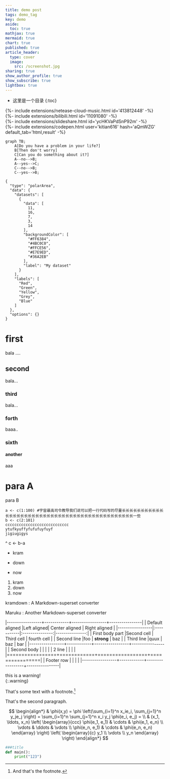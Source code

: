 ```yaml
---
title: demo post
tags: demo_tag
key: demo
aside:
  toc: true
mathjax: true
mermaid: true
chart: true
published: true
article_header:
  type: cover
  image:
    src: /screenshot.jpg
sharing: true
show_author_profile: true
show_subscribe: true
lightbox: true
---
```


- 这里是一个目录
{:toc}

<div>{%- include extensions/netease-cloud-music.html id='413812448' -%}</div>

<div>{%- include extensions/bilibili.html id='11091080' -%}</div>

<div>{%- include extensions/slideshare.html id='ycHKVaPdSnP92m' -%}</div>

<div>{%- include extensions/codepen.html user='kitian616' hash='aQmWZG' default_tab='html,result' -%}</div>

```mermaid
graph TB;
    A[Do you have a problem in your life?]
    B[Then don't worry]
    C[Can you do something about it?]
    A--no-->B;
    A--yes-->C;
    C--no-->B;
    C--yes-->B;
```

```chart
{
  "type": "polarArea",
  "data": {
    "datasets": [
      {
        "data": [
          11,
          16,
          7,
          3,
          14
        ],
        "backgroundColor": [
          "#FF6384",
          "#4BC0C0",
          "#FFCE56",
          "#E7E9ED",
          "#36A2EB"
        ],
        "label": "My dataset"
      }
    ],
    "labels": [
      "Red",
      "Green",
      "Yellow",
      "Grey",
      "Blue"
    ]
  },
  "options": {}
}
```

# first
bala ....
## second
bala...
### third
bala...
### forth
baaa..
### sixth
#### another
aaa

para A
========
para B

<!-- more -->

    a <- c(1:100) #宇宙最高司令教导我们说可以把一行代码写的尽量长长长长长长长长长长长长长长长长长长长长长长长长长长长长长长长长长长长长长长长长长长长长长一些
    b <- c(2:101)
    cccccccccccccccccccccccccccc
    ytufkyuffyfufufuyfuyf
    jigiugigys
^
    c <- b-a

* kram
+ down
- now

1. kram
2. down
3. now

kramdown
: A Markdown-superset converter

Maruku
:     Another Markdown-superset converter

|-----------------+------------+-----------------+----------------|
| Default aligned |Left aligned| Center aligned  | Right aligned  |
|-----------------|:-----------|:---------------:|---------------:|
| First body part |Second cell | Third cell      | fourth cell    |
| Second line     |foo         | **strong**      | baz            |
| Third line      |quux        | baz             | bar            |
|-----------------+------------+-----------------+----------------|
| Second body     |            |                 |                |
| 2 line          |            |                 |                |
|=================+============+=================+================|
| Footer row      |            |                 |                |
|-----------------+------------+-----------------+----------------|

this is a warning!   
{:.warning}

That's some text with a footnote.[^1]

[^1]: And that's the footnote.

That's the second paragraph.

$$
\begin{align*}
  & \phi(x,y) = \phi \left(\sum_{i=1}^n x_ie_i, \sum_{j=1}^n y_je_j \right)
  = \sum_{i=1}^n \sum_{j=1}^n x_i y_j \phi(e_i, e_j) = \\
  & (x_1, \ldots, x_n) \left( \begin{array}{ccc}
      \phi(e_1, e_1) & \cdots & \phi(e_1, e_n) \\
      \vdots & \ddots & \vdots \\
      \phi(e_n, e_1) & \cdots & \phi(e_n, e_n)
    \end{array} \right)
  \left( \begin{array}{c}
      y_1 \\
      \vdots \\
      y_n
    \end{array} \right)
\end{align*}
$$

~~~python
###title
def main():
    print("123")
~~~